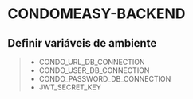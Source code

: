 # CONDOMEASY-BACKEND

## Definir variáveis de ambiente

> - CONDO_URL_DB_CONNECTION
> - CONDO_USER_DB_CONNECTION
> - CONDO_PASSWORD_DB_CONNECTION
> - JWT_SECRET_KEY